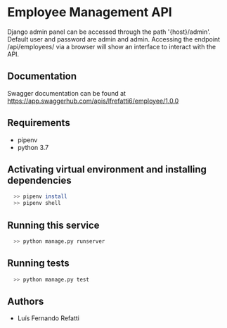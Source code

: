 # Employee Management API

Django admin panel can be accessed through the path '{host}/admin'. Default user and password are admin and admin.
Accessing the endpoint /api/employees/ via a browser will show an interface to interact with the API.

## Documentation

Swagger documentation can be found at https://app.swaggerhub.com/apis/lfrefatti6/employee/1.0.0

## Requirements

  * pipenv
  * python 3.7

## Activating virtual environment and installing dependencies 

```bash
  >> pipenv install
  >> pipenv shell
```
## Running this service

```bash
  >> python manage.py runserver
```
## Running tests

```bash
  >> python manage.py test
```
## Authors
  * Luís Fernando Refatti

